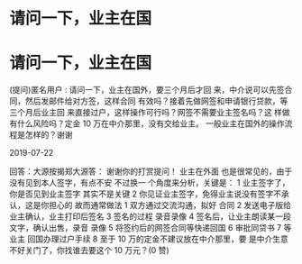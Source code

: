# 请问一下，业主在国

# 请问一下，业主在国

(提问)匿名用户 : 请问一下，业主在国外，要三个月后才回 来，中介说可以先签合同，然后发邮件给对方签，这样合同 有效吗？接着先做网签和申请银行贷款，等三个月后业主回 来直接过户，这样操作可行吗？网签不需要业主签名吗？这 样做有什么风险吗？定金 10 万在中介那里，没有交给业主。 一般业主在国外的操作流程是怎样的？谢谢

2019-07-22

回答：大源按揭郑大源答： 谢谢你的打赏提问！ 业主在外面 也是很常见的，由于没有见到本人签字，有点不安 不过换一 个角度来分析，关键是： 1 业主签字了，你是否见到业主签字 其实不是关键 2 你见证业主签字，免得业主说没有签字不承 认，这是你担心的 故而通常做法 1 双方通过交流沟通，拟好 合同 2 发送电子版给业主确认，业主打印后签名 3 签名的过程 录音录像 4 签名后，让业主朗读某一段文字，确认出售，录音 录像 5 将签约后的网签合同等快递回国 6 审批同贷书 7 等业主 回国办理过户手续 8 至于 10 万的定金不建议放在中介那里，要 是中介生意不好关门了，你找谁去要这个 10 万元？(0 赞)
